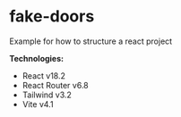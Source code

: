 # fake-doors
Example for how to structure a react project

**Technologies:**
- React v18.2
- React Router v6.8
- Tailwind v3.2
- Vite v4.1

